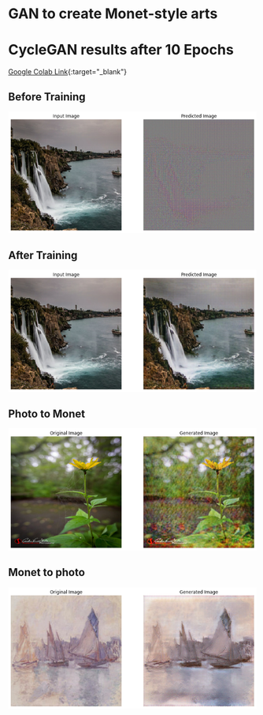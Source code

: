 # GAN to create Monet-style arts
# CycleGAN results after 10 Epochs
[Google Colab Link](https://colab.research.google.com/drive/1nQ4KUd5pRFpZU3Us3X_kfiYzn77zs1Up?usp=sharing){:target="_blank"}
## Before Training
![Before training input and output](CycleGAN/data/before_training.png)

## After Training
![After Training input and output](CycleGAN/data/after_training.png)

## Photo to Monet 

![Photo to Monet Conversion](CycleGAN/data/photo_to_monet.png)

## Monet to photo

![Monet to Photo Conversion](CycleGAN/data/monet_to_photo.png)
